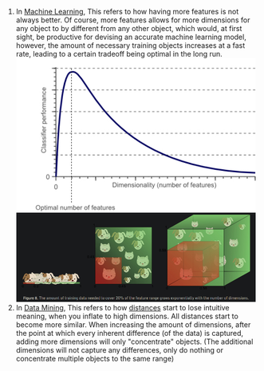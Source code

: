 1. In [Machine Learning](../Y2Q1_Machine%20Learning/Machine%20Learning.canvas), This refers to how having more features is not always better. Of course, more features allows for more dimensions for any object to by different from any other object, which would, at first sight, be productive for devising an accurate machine learning model, however, the amount of necessary training objects increases at a fast rate, leading to a certain tradeoff being optimal in the long run.![](../../attachments/image/Curse%20of%20Dimensionality-1737889488937.jpeg)![](../../attachments/image/Curse%20of%20Dimensionality-1737889517682.jpeg)
3. In [Data Mining](Data%20Mining.md), This refers to how [distances](Distances.md) start to lose intuitive meaning, when you inflate to high dimensions. All distances start to become more similar. When increasing the amount of dimensions, after the point at which every inherent difference (of the data) is captured, adding more dimensions will only "concentrate" objects. (The additional dimensions will not capture any differences, only do nothing or concentrate multiple objects to the same range)